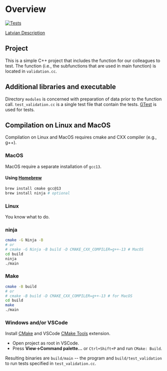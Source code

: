 # Overview

[![Tests](https://github.com/jorenchik/testing-spring-2024/actions/workflows/test.yml/badge.svg)](https://github.com/jorenchik/testing-spring-2024/actions/workflows/test.yml)

[Latvian Description](./README-lv.md)

## Project

This is a simple C++ project that includes the function for our colleagues to
test. The function (i.e., the subfunctions that are used in main function) is
located in `validation.cc`.

## Additional libraries and executable

Directory `modules` is concerned with preparation of data prior to the function
call. `test_validation.cc` is a single test file that contain the tests.
[GTest](https://github.com/google/googletest) is used for tests.

## Compilation on Linux and MacOS

Compilation on Linux and MacOS requires cmake and CXX compiler (e.g., g++).

### MacOS

MacOS require a separate installation of `gcc13`.

#### Using [Homebrew](https://brew.sh/)

```bash
brew install cmake gcc@13
brew install ninja # optional
```

### Linux

You know what to do.

### ninja

```bash
cmake -G Ninja -B
# or
# cmake -G Ninja -B build -D CMAKE_CXX_COMPILER=g++-13 # MacOS
cd build
ninja
./main
```

### Make

```bash
cmake -B build
# or
# cmake -B build -D CMAKE_CXX_COMPILER=g++-13 # for MacOS
cd build
make
./main
```

### Windows and/or VSCode

Install [CMake](https://cmake.org/download/) and VSCode
[CMake Tools](https://marketplace.visualstudio.com/items?itemName=ms-vscode.cmake-tools)
extension.

- Open project as root in VSCode.
- Press **View->Command palette...** or `Ctrl+Shift+P` and run `CMake: Build`.

Resulting binaries are `build/main` -- the program and `build/test_validation`
to run tests specified in `test_validation.cc`.
